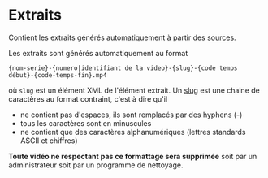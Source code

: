 # Extraits

Contient les extraits générés automatiquement à partir des [sources](../sources/README.md).

Les extraits sont générés automatiquement au format 

~~~
{nom-serie}-{numero|identifiant de la video}-{slug}-{code temps début}-{code-temps-fin}.mp4
~~~

où `slug` est un élément XML de l'élément extrait. Un [slug](https://fr.wikipedia.org/wiki/Slug_(journalisme)) est une chaine de caractères au format contraint, c'est à dire qu'il

- ne contient pas d'espaces, ils sont remplacés par des hyphens (-)
- tous les caractères sont en minuscules
- ne contient que des caractères alphanumériques (lettres standards ASCII et chiffres)

**Toute vidéo ne respectant pas ce formattage sera supprimée** soit par un administrateur soit par un programme de nettoyage.